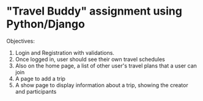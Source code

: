 "Travel Buddy" assignment using Python/Django
==

Objectives:

1. Login and Registration with validations.
2. Once logged in, user should see their own travel schedules
3. Also on the home page, a list of other user's travel plans that a user can join
4. A page to add a trip
5. A show page to display information about a trip, showing the creator and participants
